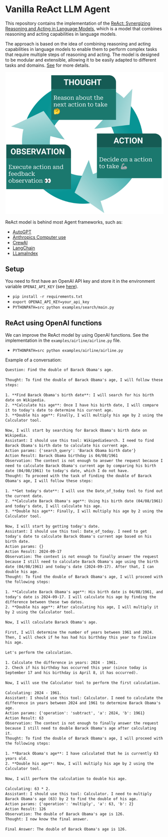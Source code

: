 # Vanilla ReAct LLM Agent

This repository contains the implementation of the [ReAct: Synergizing Reasoning and Acting in Language Models](https://arxiv.org/abs/2210.03629), which is a model that combines reasoning and acting capabilities in language models.

The approach is based on the idea of combining reasoning and acting capabilities in language models to enable them to perform complex tasks that require multiple steps of reasoning and acting.
The model is designed to be modular and extensible, allowing it to be easily adapted to different tasks and domains.
[See](https://medium.com/@jainashish.079/build-llm-agent-combining-reasoning-and-action-react-framework-using-langchain-379a89a7e881)
for more details.
<!--[See](https://llm-chronicles.com/pdfs/llm-chronicles-6.4-llm-agents_chain-of-thought_react.pdf) --> 

<img src="img.png">

ReAct model is behind most Agent frameworks, such as:
- [AutoGPT](https://github.com/Significant-Gravitas/AutoGPT)
- [Anthropics Computer use](https://github.com/anthropics/anthropic-quickstarts/tree/main/computer-use-demo)
- [CrewAI](https://crewai.com/)
- [LangChain](https://python.langchain.com/v0.1/docs/modules/agents/agent_types/react/)
- [LLamaIndex](https://docs.llamaindex.ai/en/stable/examples/agent/react_agent_with_query_engine/)

## Setup
You need to first have an OpenAI API key and store it in the environment variable ``OPENAI_API_KEY`` (see [here](https://help.openai.com/en/articles/5112595-best-practices-for-api-key-safety)).
- `pip install -r requirements.txt`
- `export OPENAI_API_KEY=your_api_key`
- `PYTHONPATH=src python examples/search/main.py`

## ReAct using OpenAI functions
We can improve the ReAct model by using OpenAI functions. See the implementation in the `examples/airline/airline.py` file.
- `PYTHONPATH=src python examples/airline/airline.py`

Example of a conversation:

```
Question: Find the double of Barack Obama's age.

Thought: To find the double of Barack Obama's age, I will follow these steps:

1. **Find Barack Obama's birth date**: I will search for his birth date on Wikipedia.
2. **Calculate his age**: Once I have his birth date, I will compare it to today's date to determine his current age.
3. **Double his age**: Finally, I will multiply his age by 2 using the Calculator tool.

Now, I will start by searching for Barack Obama's birth date on Wikipedia.
Assistant: I should use this tool: WikipediaSearch. I need to find Barack Obama's birth date to calculate his current age.
Action params: {'search_query': 'Barack Obama birth date'}
Action Result: Barack Obama birthday is 04/08/1961
Observation: The context is not enough to answer the request because I need to calculate Barack Obama's current age by comparing his birth date (04/08/1961) to today's date, which I do not have.
Thought: To proceed with the task of finding the double of Barack Obama's age, I will follow these steps:

1. **Get today's date**: I will use the Date_of_today tool to find out the current date.
2. **Calculate Barack Obama's age**: Using his birth date (04/08/1961) and today's date, I will calculate his age.
3. **Double his age**: Finally, I will multiply his age by 2 using the Calculator tool.

Now, I will start by getting today's date.
Assistant: I should use this tool: Date_of_today. I need to get today's date to calculate Barack Obama's current age based on his birth date.
Action params: {}
Action Result: 2024-09-17
Observation: The context is not enough to finally answer the request because I still need to calculate Barack Obama's age using the birth date (04/08/1961) and today's date (2024-09-17). After that, I can double his age.
Thought: To find the double of Barack Obama's age, I will proceed with the following steps:

1. **Calculate Barack Obama's age**: His birth date is 04/08/1961, and today's date is 2024-09-17. I will calculate his age by finding the difference between these two dates.
2. **Double his age**: After calculating his age, I will multiply it by 2 using the Calculator tool.

Now, I will calculate Barack Obama's age. 

First, I will determine the number of years between 1961 and 2024. Then, I will check if he has had his birthday this year to finalize his age. 

Let's perform the calculation. 

1. Calculate the difference in years: 2024 - 1961. 
2. Check if his birthday has occurred this year (since today is September 17 and his birthday is April 8, it has occurred).

Now, I will use the Calculator tool to perform the first calculation. 

Calculating: 2024 - 1961. 
Assistant: I should use this tool: Calculator. I need to calculate the difference in years between 2024 and 1961 to determine Barack Obama's age.
Action params: {'operation': 'subtract', 'a': 2024, 'b': 1961}
Action Result: 63
Observation: The context is not enough to finally answer the request because I still need to double Barack Obama's age after calculating it.
Thought: To find the double of Barack Obama's age, I will proceed with the following steps:

1. **Barack Obama's age**: I have calculated that he is currently 63 years old.
2. **Double his age**: Now, I will multiply his age by 2 using the Calculator tool.

Now, I will perform the calculation to double his age.

Calculating: 63 * 2. 
Assistant: I should use this tool: Calculator. I need to multiply Barack Obama's age (63) by 2 to find the double of his age.
Action params: {'operation': 'multiply', 'a': 63, 'b': 2}
Action Result: 126
Observation: The double of Barack Obama's age is 126.
Thought: I now know the final answer. 

Final Answer: The double of Barack Obama's age is 126.
```